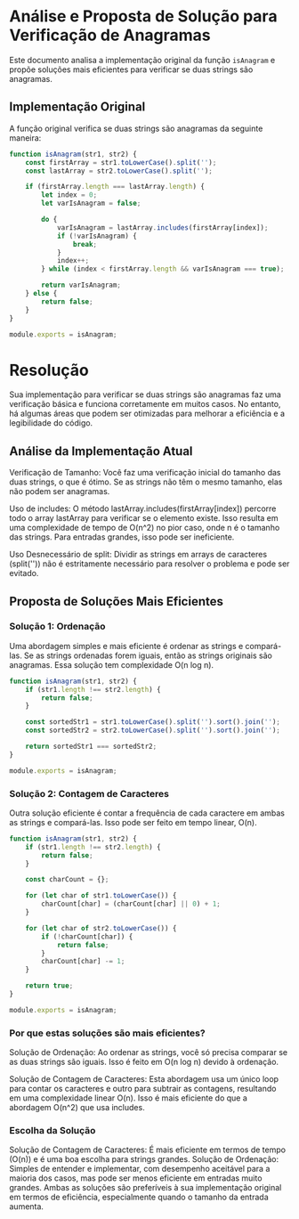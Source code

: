 # Análise e Proposta de Solução para Verificação de Anagramas

Este documento analisa a implementação original da função `isAnagram` e propõe soluções mais eficientes para verificar se duas strings são anagramas.

## Implementação Original

A função original verifica se duas strings são anagramas da seguinte maneira:

```javascript
function isAnagram(str1, str2) {
    const firstArray = str1.toLowerCase().split('');
    const lastArray = str2.toLowerCase().split('');

    if (firstArray.length === lastArray.length) {
        let index = 0;
        let varIsAnagram = false;

        do {
            varIsAnagram = lastArray.includes(firstArray[index]);
            if (!varIsAnagram) {
                break;
            }
            index++;
        } while (index < firstArray.length && varIsAnagram === true);

        return varIsAnagram;
    } else {
        return false;
    }
}

module.exports = isAnagram;
```

# Resolução 

Sua implementação para verificar se duas strings são anagramas faz uma verificação básica e funciona corretamente em muitos casos. No entanto, há algumas áreas que podem ser otimizadas para melhorar a eficiência e a legibilidade do código.

## Análise da Implementação Atual
Verificação de Tamanho: Você faz uma verificação inicial do tamanho das duas strings, o que é ótimo. Se as strings não têm o mesmo tamanho, elas não podem ser anagramas.

Uso de includes: O método lastArray.includes(firstArray[index]) percorre todo o array lastArray para verificar se o elemento existe. Isso resulta em uma complexidade de tempo de O(n^2) no pior caso, onde n é o tamanho das strings. Para entradas grandes, isso pode ser ineficiente.

Uso Desnecessário de split: Dividir as strings em arrays de caracteres (split('')) não é estritamente necessário para resolver o problema e pode ser evitado.

## Proposta de Soluções Mais Eficientes
### Solução 1: Ordenação
Uma abordagem simples e mais eficiente é ordenar as strings e compará-las. Se as strings ordenadas forem iguais, então as strings originais são anagramas. Essa solução tem complexidade O(n log n).

```javascript
function isAnagram(str1, str2) {
    if (str1.length !== str2.length) {
        return false;
    }

    const sortedStr1 = str1.toLowerCase().split('').sort().join('');
    const sortedStr2 = str2.toLowerCase().split('').sort().join('');

    return sortedStr1 === sortedStr2;
}

module.exports = isAnagram;

```

### Solução 2: Contagem de Caracteres
Outra solução eficiente é contar a frequência de cada caractere em ambas as strings e compará-las. Isso pode ser feito em tempo linear, O(n).

```javascript
function isAnagram(str1, str2) {
    if (str1.length !== str2.length) {
        return false;
    }

    const charCount = {};

    for (let char of str1.toLowerCase()) {
        charCount[char] = (charCount[char] || 0) + 1;
    }

    for (let char of str2.toLowerCase()) {
        if (!charCount[char]) {
            return false;
        }
        charCount[char] -= 1;
    }

    return true;
}

module.exports = isAnagram;

```

### Por que estas soluções são mais eficientes?
Solução de Ordenação: Ao ordenar as strings, você só precisa comparar se as duas strings são iguais. Isso é feito em O(n log n) devido à ordenação.

Solução de Contagem de Caracteres: Esta abordagem usa um único loop para contar os caracteres e outro para subtrair as contagens, resultando em uma complexidade linear O(n). Isso é mais eficiente do que a abordagem O(n^2) que usa includes.

### Escolha da Solução
Solução de Contagem de Caracteres: É mais eficiente em termos de tempo (O(n)) e é uma boa escolha para strings grandes.
Solução de Ordenação: Simples de entender e implementar, com desempenho aceitável para a maioria dos casos, mas pode ser menos eficiente em entradas muito grandes.
Ambas as soluções são preferíveis à sua implementação original em termos de eficiência, especialmente quando o tamanho da entrada aumenta.

